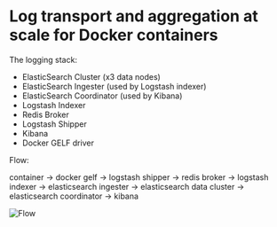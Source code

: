 # Log transport and aggregation at scale for Docker containers

The logging stack: 
 - ElasticSearch Cluster (x3 data nodes)
 - ElasticSearch Ingester (used by Logstash indexer)
 - ElasticSearch Coordinator (used by Kibana)
 - Logstash Indexer
 - Redis Broker
 - Logstash Shipper
 - Kibana
 - Docker GELF driver

Flow:

container -> docker gelf -> logstash shipper -> redis broker -> logstash indexer -> elasticsearch ingester -> elasticsearch data cluster -> elasticsearch coordinator -> kibana

![Flow](https://raw.githubusercontent.com/stefanprodan/dockelk/master/diagram/infrastructure.png)

